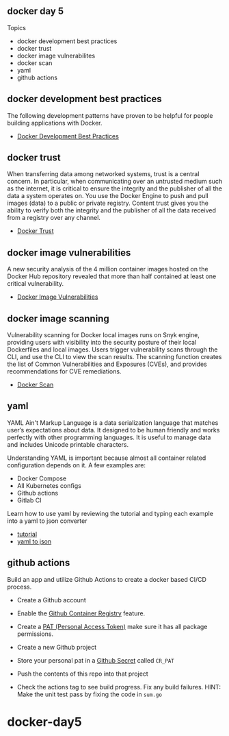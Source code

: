 docker day 5
------------

Topics

* docker development best practices
* docker trust
* docker image vulnerabilites
* docker scan
* yaml
* github actions

docker development best practices
---------------------------------

The following development patterns have proven to be helpful for people building applications with Docker. 

* [Docker Development Best Practices](https://docs.docker.com/develop/dev-best-practices/)

docker trust
------------

When transferring data among networked systems, trust is a central concern. In particular, when communicating over an untrusted medium such as the internet, it is critical to ensure the integrity and the publisher of all the data a system operates on. You use the Docker Engine to push and pull images (data) to a public or private registry. Content trust gives you the ability to verify both the integrity and the publisher of all the data received from a registry over any channel.

* [Docker Trust](https://docs.docker.com/engine/security/trust/)

docker image vulnerabilities
----------------------------

A new security analysis of the 4 million container images hosted on the Docker Hub repository revealed that more than half contained at least one critical vulnerability.

* [Docker Image Vulnerabilities](https://www.csoonline.com/article/3599454/half-of-all-docker-hub-images-have-at-least-one-critical-vulnerability.html)

docker image scanning
---------------------

Vulnerability scanning for Docker local images runs on Snyk engine, providing users with visibility into the security posture of their local Dockerfiles and local images. Users trigger vulnerability scans through the CLI, and use the CLI to view the scan results. The scanning function creates the list of Common Vulnerabilities and Exposures (CVEs), and provides recommendations for CVE remediations.

* [Docker Scan](https://docs.docker.com/engine/scan/)

yaml
----

YAML Ain't Markup Language is a data serialization language that matches user’s expectations about data. It designed to be human friendly and works perfectly with other programming languages. It is useful to manage data and includes Unicode printable characters.

Understanding YAML is important because almost all container related configuration depends on it. A few examples are:

* Docker Compose
* All Kubernetes configs
* Github actions
* Gitlab CI

Learn how to use yaml by reviewing the tutorial and typing each example into a yaml to json converter

* [tutorial](https://learnxinyminutes.com/docs/yaml/)
* [yaml to json](https://onlineyamltools.com/convert-yaml-to-json)

github actions
--------------

Build an app and utilize Github Actions to create a docker based CI/CD process.

* Create a Github account

* Enable the [Github Container Registry](https://docs.github.com/en/free-pro-team@latest/packages/guides/enabling-improved-container-support#enabling-github-container-registry-for-your-personal-account) feature.

* Create a [PAT (Personal Access Token)](https://docs.github.com/en/free-pro-team@latest/github/authenticating-to-github/creating-a-personal-access-token) make sure it has all package permissions.

* Create a new Github project

* Store your personal pat in a [Github Secret](https://docs.github.com/en/free-pro-team@latest/actions/reference/encrypted-secrets#creating-encrypted-secrets-for-a-repository) called `CR_PAT`

* Push the contents of this repo into that project

* Check the actions tag to see build progress. Fix any build failures. HINT: Make the unit test pass by fixing the code in `sum.go`
# docker-day5
